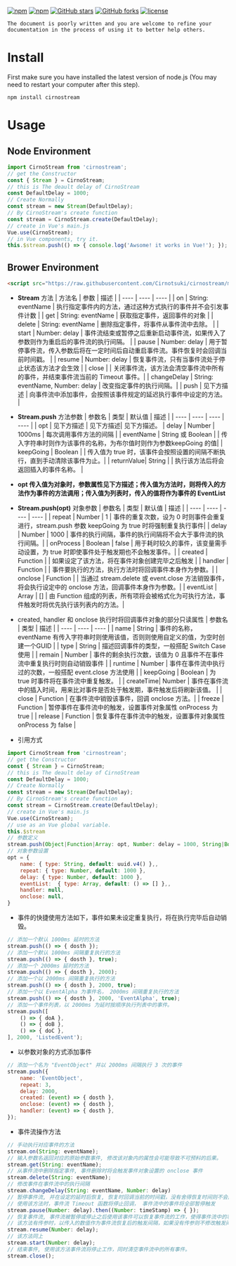 [![npm](https://img.shields.io/npm/v/cirnostream.svg )](https://www.npmjs.com/package/cirnostream)
[![npm](https://img.shields.io/npm/dt/cirnostream.svg)](https://www.npmjs.com/package/cirnostream)
[![GitHub stars](https://img.shields.io/github/stars/cirnotsuki/cirnostream.svg?style=social&label=Stars&style=for-the-badge)](https://github.com/cirnotsuki/cirnostream/stargazers)
[![GitHub forks](https://img.shields.io/github/forks/cirnotsuki/cirnostream.svg?style=social&label=Fork&style=for-the-badge)](https://github.com/cirnotsuki/cirnostream/network)
[![license](https://img.shields.io/github/license/mashape/apistatus.svg)]()

`
The document is poorly written and you are welcome to refine your documentation in the process of using it to better help others.
`
# Install
First make sure you have installed the latest version of node.js (You may need to restart your computer after this step).
```
npm install cirnostream
```
# Usage
## Node Environment
```javascript
import CirnoStream from 'cirnostream';
// get the Constructor
const { Stream } = CirnoStream;
// this is The deault delay of CirnoStream
const DefaultDelay = 1000;
// Create Normally
const stream = new Stream(DefaultDelay);
// By CirnoStream's create function
const stream = CirnoStream.create(DefaultDelay);
// create in Vue's main.js
Vue.use(CirnoStream);
// in Vue components, try it.
this.$stream.push(() => { console.log('Awsome! it works in Vue!'); });
```
## Brower Environment
```html
<script src="https://raw.githubusercontent.com/Cirnotsuki/cirnostream/main/build/cirnostream.min.js"></script>
```

* **Stream** 方法
|   方法名   |   参数            |   描述    |
|   ----    |   ----            |   ----    |
| on        | String: eventName | 执行指定事件内的方法，通过这种方式执行的事件并不会引发事件计数 |
| get       | String: eventName | 获取指定事件，返回事件的对象 |
| delete    | String: eventName | 删除指定事件，将事件从事件流中去除。 |
| start     | Number: delay     | 事件流结束或暂停之后重新启动事件流，如果传入了参数则作为重启后的事件流的执行间隔。 |
| pause     | Number: delay     | 用于暂停事件流，传入参数后将在一定时间后自动重启事件流。事件恢复时会回调当前时间戳。 |
| resume    | Number: delay     | 恢复事件流，只有当事件流处于停止状态该方法才会生效 |
| close     |                   | 关闭事件流，该方法会清空事件流中所有的事件，并结束事件流当前的 Timeout 事件。|
| changeDelay  | String: eventName, Number: delay | 改变指定事件的执行间隔。|
| push      | 见下方描述       | 向事件流中添加事件，会按照该事件规定的延迟执行事件中设定的方法。 |

* **Stream.push** 方法参数
|  参数名     | 类型              | 默认值  | 描述 |
|  ----      | ----              | ----    | ---- |
| opt        | 见下方描述         | 见下方描述| 见下方描述。
| delay      | Number            | 1000ms  | 每次调用事件方法的间隔 |
| eventName  | String 或 Boolean |          | 传入字符串时则作为该事件的名称，为布尔值时则作为参数keepGoing 的值|
| keepGoing  | Boolean           |          | 传入值为 true 时，该事件会按照设置的间隔不断执行，直到手动清除该事件为止。|
| returnValue| String            |          | 执行该方法后将会返回插入的事件名称。 |

* **opt 传入值为对象时，参数属性见下方描述；传入值为方法时，则将传入的方法作为事件的方法调用；传入值为列表时，传入的值将作为事件的 EventList**

* **Stream.push(opt)** 对象参数
|  参数名    | 类型      | 默认值 | 描述 |
|  ----     | ----      | ----  | ---- |
| repeat    | Number    | 1     | 事件的重复次数，设为 0 时则事件会重复进行，stream.push 参数 keepGoing 为 true 时将强制重复执行事件|
| delay     | Number    | 1000  | 事件的执行间隔，事件的执行间隔将不会大于事件流的执行间隔。|
| onProcess | Boolean   | false | 用于耗时较久的事件，该变量需手动设置，为 true 时即使事件处于触发期也不会触发事件。|
| created   | Function  |       | 如果设定了该方法，将在事件对象创建完毕之后触发 |
| handler   | Function  |       | 事件要执行的方法，执行方法时将回调事件本身作为参数。|
| onclose   | Function  |       | 当通过 stream.delete 或 event.close 方法销毁事件，将会执行设定中的 onclose 方法，回调事件本身作为参数。|
| eventList | Array     | []    | 由 Function 组成的列表，所有项将会被格式化为可执行方法，事件触发时将优先执行该列表内的方法。|

* created, handler 和 onclose 执行时将回调事件对象的部分只读属性
|  参数名    | 类型     | 描述 |
|  ----     | ----     | ---- |
| name      | String   | 事件的名称，eventName 有传入字符串时则使用该值，否则则使用自定义的值，为空时创建一个GUID |
| type      | String   | 描述回调事件的类型，一般搭配 Switch Case 使用 |
| remain    | Number   | 事件的剩余执行次数，该值为 0 且事件不在事件流中重复执行时则自动销毁事件 |
| runtime   | Number   | 事件在事件流中执行过的次数，一般搭配 event.close 方法使用 |
| keepGoing | Boolean  | 为 true 时事件将在事件流中重复触发。 |
| createTime| Number   | 事件在事件流中的插入时间，用来比对事件是否处于触发期，事件触发后将刷新该值。 |
| close     | Function | 在事件流中销毁该事件，回调 onclose 方法。|
| freeze    | Function | 暂停事件在事件流中的触发，设置事件对象属性 onProcess 为 true |
| release     | Function | 恢复事件在事件流中的触发，设置事件对象属性 onProcess 为 false |

* 引用方式
```javascript
import CirnoStream from 'cirnostream';
// get the Constructor
const { Stream } = CirnoStream;
// this is The deault delay of CirnoStream
const DefaultDelay = 1000;
// Create Normally
const stream = new Stream(DefaultDelay);
// By CirnoStream's create function
const stream = CirnoStream.create(DefaultDelay);
// create in Vue's main.js
Vue.use(CirnoStream);
// use as an Vue global variable.
this.$stream
// 参数定义
stream.push(Object|Function|Array: opt, Number: delay = 1000, String|Boolean: eventName, Boolean: keepGoing);
// 对象参数设置
opt = { 
    name: { type: String, default: uuid.v4() },,
    repeat: { type: Number, default: 1000 },
    delay: { type: Number, default: 1000 },
    eventList:  { type: Array, default: () => [] },,
    handler: null,
    onclose: null,
}
```
* 事件的快捷使用方法如下，事件如果未设定重复执行，将在执行完毕后自动销毁。
```javascript
// 添加一个默认 1000ms 延时的方法
stream.push(() => { dosth });
// 添加一个默认 1000ms 间隔重复执行的方法
stream.push(() => { dosth }, true);
// 添加一个 2000ms 延时的方法
stream.push(() => { dosth }, 2000);
// 添加一个以 2000ms 间隔重复执行的方法
stream.push(() => { dosth }, 2000, true);
// 添加一个以 EventAlpha 为事件名， 2000ms 间隔重复执行的方法
stream.push(() => { dosth }, 2000, 'EventAlpha', true);
// 添加一个事件列表，以 2000ms 为延时按顺序执行列表中的事件。
stream.push([
    () => { doA },
    () => { doB },
    () => { doC },
], 2000, 'ListedEvent');
```
* 以参数对象的方式添加事件
```javascript
// 添加一个名为 "EventObject" 并以 2000ms 间隔执行 3 次的事件
stream.push({
    name: 'EventObject',
    repeat: 3,
    delay: 2000,
    created: (event) => { dosth },
    onclose: (event) => { dosth },
    handler: (event) => { dosth },
});
```
* 事件流操作方法
```javascript
// 手动执行对应事件的方法
stream.on(String: eventName);
// 输入参数名返回对应的原始参数事件, 修改该对象内的属性会可能导致不可预料的后果。
stream.get(String: eventName);
// 从事件流中删除指定事件, 事件删除时将会触发事件对象设置的 onclose 事件
stream.delete(String: eventName);
// 修改事件在事件流中的执行间隔
stream.changeDelay(String: eventName, Number: delay)
// 暂停事件流, 并在设定的延时后恢复, 恢复时回调当前的时间戳，没有舍得恢复时间则不会回调恢复时的时间戳
// 使用该方法时，事件流 Timeout 函数将停止回调， 事件流中的事件将全部暂停触发
stream.pause(Number: delay).then((Number: timeStamp) => { });
// 恢复事件流, 事件流被暂停或停止之后使用该事件可以恢复事件流的工作，使得事件流中的事件得以触发
// 该方法有传参时，以传入的数值作为事件流恢复后的触发间隔，如果没有传参则不修改触发间隔。
stream.resume(Number: delay);
// 该方法同上
stream.start(Number: delay);
// 结束事件, 使用该方法事件流将停止工作，同时清空事件流中的所有事件。
stream.close();
```